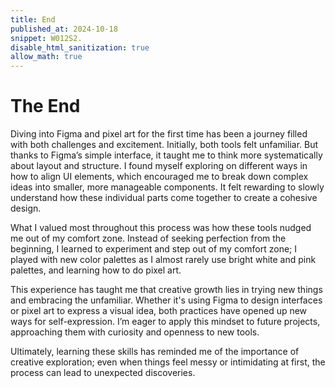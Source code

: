 ```yaml
---
title: End
published_at: 2024-10-18
snippet: W012S2.
disable_html_sanitization: true
allow_math: true
---
```


# The End

Diving into Figma and pixel art for the first time has been a journey filled with both challenges and excitement. Initially, both tools felt unfamiliar. But thanks to Figma’s simple interface, it taught me to think more systematically about layout and structure. I found myself exploring on different ways in how to align UI elements, which encouraged me to break down complex ideas into smaller, more manageable components. It felt rewarding to slowly understand how these individual parts come together to create a cohesive design.

What I valued most throughout this process was how these tools nudged me out of my comfort zone. Instead of seeking perfection from the beginning, I learned to experiment and step out of my comfort zone; I played with new color palettes as I almost rarely use bright white and pink palettes, and learning how to do pixel art.

This experience has taught me that creative growth lies in trying new things and embracing the unfamiliar. Whether it's using Figma to design interfaces or pixel art to express a visual idea, both practices have opened up new ways for self-expression. I’m eager to apply this mindset to future projects, approaching them with curiosity and openness to new tools.

Ultimately, learning these skills has reminded me of the importance of creative exploration; even when things feel messy or intimidating at first, the process can lead to unexpected discoveries.